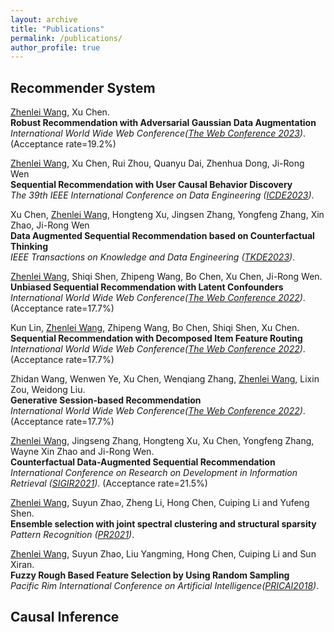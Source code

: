 ```yaml
---
layout: archive
title: "Publications"
permalink: /publications/
author_profile: true
---
```


## Recommender System
<u>Zhenlei Wang</u>, Xu Chen. <br>
**Robust Recommendation with Adversarial Gaussian Data Augmentation** <br>
_International World Wide Web Conference([The Web Conference 2023](https://www2023.thewebconf.org/))_. (Acceptance rate=19.2%)<br>

<u>Zhenlei Wang</u>, Xu Chen, Rui Zhou, Quanyu Dai, Zhenhua Dong, Ji-Rong Wen <br>
**Sequential Recommendation with User Causal Behavior Discovery** <br>
_The 39th IEEE International Conference on Data Engineering ([ICDE2023](https://icde2023.ics.uci.edu/))_. <br>

Xu Chen, <u>Zhenlei Wang</u>, Hongteng Xu, Jingsen Zhang, Yongfeng Zhang, Xin Zhao, Ji-Rong Wen <br>
**Data Augmented Sequential Recommendation based on Counterfactual Thinking** <br>
_IEEE Transactions on Knowledge and Data Engineering ([TKDE2023](https://ieeexplore.ieee.org/xpl/RecentIssue.jsp?punumber=69))_. <br>

<u>Zhenlei Wang</u>, Shiqi Shen, Zhipeng Wang, Bo Chen, Xu Chen, Ji-Rong Wen. <br>
**Unbiased Sequential Recommendation with Latent Confounders** <br>
_International World Wide Web Conference([The Web Conference 2022](https://www2022.thewebconf.org/))_. (Acceptance rate=17.7%)<br>

Kun Lin, <u>Zhenlei Wang</u>, Zhipeng Wang, Bo Chen, Shiqi Shen, Xu Chen. <br>
**Sequential Recommendation with Decomposed Item Feature Routing** <br>
_International World Wide Web Conference([The Web Conference 2022](https://www2022.thewebconf.org/))_. (Acceptance rate=17.7%)<br>

Zhidan Wang, Wenwen Ye, Xu Chen, Wenqiang Zhang, <u>Zhenlei Wang</u>, Lixin Zou, Weidong Liu. <br>
**Generative Session-based Recommendation** <br>
_International World Wide Web Conference([The Web Conference 2022](https://www2022.thewebconf.org/))_. (Acceptance rate=17.7%)<br>

<u>Zhenlei Wang</u>, Jingseng Zhang, Hongteng Xu, Xu Chen, Yongfeng Zhang, Wayne Xin Zhao and Ji-Rong Wen. <br>
**Counterfactual Data-Augmented Sequential Recommendation** <br>
_International Conference on Research on Development in Information Retrieval ([SIGIR2021](http://sigir.org/sigir2021/))_. (Acceptance rate=21.5%)<br>


<u>Zhenlei Wang</u>, Suyun Zhao, Zheng Li, Hong Chen, Cuiping Li and Yufeng Shen. <br>
**Ensemble selection with joint spectral clustering and structural sparsity** <br>
_Pattern Recognition ([PR2021](www.elsevier.com/locate/patcog))_. <br>

<u>Zhenlei Wang</u>, Suyun Zhao, Liu Yangming, Hong Chen, Cuiping Li and  Sun Xiran. <br>
**Fuzzy Rough Based Feature Selection by Using Random Sampling** <br>
_Pacific Rim International Conference on Artificial Intelligence([PRICAI2018](https://www.springer.com/cn/book/9783319973036))_. <br>


## Causal Inference
